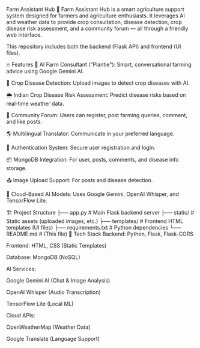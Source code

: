 Farm Assistant Hub 🌾
Farm Assistant Hub is a smart agriculture support system designed for farmers and agriculture enthusiasts. It leverages AI and weather data to provide crop consultation, disease detection, crop disease risk assessment, and a community forum — all through a friendly web interface.

This repository includes both the backend (Flask API) and frontend (UI files).

🔥 Features
🎯 AI Farm Consultant ("Plantie"): Smart, conversational farming advice using Google Gemini AI.

📸 Crop Disease Detection: Upload images to detect crop diseases with AI.

🌦 Indian Crop Disease Risk Assessment: Predict disease risks based on real-time weather data.

📝 Community Forum: Users can register, post farming queries, comment, and like posts.

🌎 Multilingual Translator: Communicate in your preferred language.

🔐 Authentication System: Secure user registration and login.

📦 MongoDB Integration: For user, posts, comments, and disease info storage.

📤 Image Upload Support: For posts and disease detection.

🧠 Cloud-Based AI Models: Uses Google Gemini, OpenAI Whisper, and TensorFlow Lite.

🏗️ Project Structure
├── app.py                # Main Flask backend server
├── static/                # Static assets (uploaded images, etc.)
├── templates/             # Frontend HTML templates (UI files)
├── requirements.txt       # Python dependencies
└── README.md              # (This file)
🧠 Tech Stack
Backend: Python, Flask, Flask-CORS

Frontend: HTML, CSS (Static Templates)

Database: MongoDB (NoSQL)

AI Services:

Google Gemini AI (Chat & Image Analysis)

OpenAI Whisper (Audio Transcription)

TensorFlow Lite (Local ML)

Cloud APIs:

OpenWeatherMap (Weather Data)

Google Translate (Language Support)

